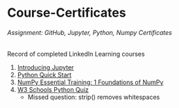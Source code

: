 # Course-Certificates
###### Assignment: GitHub, Jupyter, Python, Numpy Certificates <br>
Record of completed LinkedIn Learning courses <br>

1. [Introducing Jupyter](Certification/Introducing_Jupyter.png)
2. [Python Quick Start](Certification/Python_Quick.png)
3. [NumPy Essential Training: 1 Foundations of NumPy](Certification/Numpy.png)
4. [W3 Schools Python Quiz](Certification/W3_Schools.png)
   - Missed question: strip() removes whitespaces
